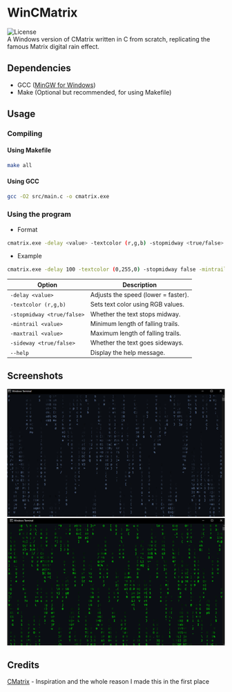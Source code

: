# WinCMatrix
![License](https://img.shields.io/badge/license-MIT-blue.svg)  
A Windows version of CMatrix written in C from scratch, replicating the famous Matrix digital rain effect.
## Dependencies
- GCC ([MinGW for Windows](https://sourceforge.net/projects/mingw/))
- Make (Optional but recommended, for using Makefile)
## Usage
### Compiling
#### Using Makefile
```bash
make all
```
#### Using GCC
```bash
gcc -O2 src/main.c -o cmatrix.exe
```
### Using the program
- Format
```bash
cmatrix.exe -delay <value> -textcolor (r,g,b) -stopmidway <true/false> -mintrail <value> -maxtrail <value> -sideway <true/false>
```
- Example
```bash
cmatrix.exe -delay 100 -textcolor (0,255,0) -stopmidway false -mintrail 3 -maxtrail 8 -sideway false
```
|Option|Description|
|------|-----------|
| `-delay <value>`   | Adjusts the speed (lower = faster). |
| `-textcolor (r,g,b)` | Sets text color using RGB values. |
| `-stopmidway <true/false>` | Whether the text stops midway. |
| `-mintrail <value>` | Minimum length of falling trails. |
| `-maxtrail <value>` | Maximum length of falling trails. |
| `-sideway <true/false>` | Whether the text goes sideways. |
| `--help` | Display the help message. |
## Screenshots
![Image 1](./images/Img1.png)
![Image 2](./images/Img2.png)
## Credits
[CMatrix](https://github.com/abishekvashok/cmatrix) - Inspiration and the whole reason I made this in the first place